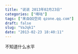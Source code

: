 ```yaml
---
title: "说说 2013年02月23日"
categories: ["嘀咕"]
tags: ["来自QQ空间 qzone.qq.com"]
draft: false
slug: "VaJqk1"
date: "2013-02-23 18:40:11"
---
```


不知道什么水平
